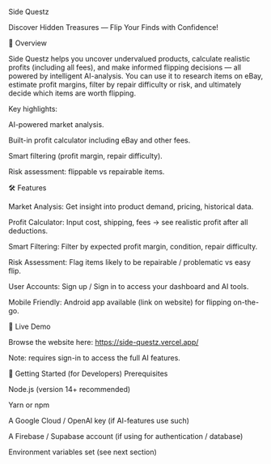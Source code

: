 Side Questz

Discover Hidden Treasures — Flip Your Finds with Confidence!

🚀 Overview

Side Questz helps you uncover undervalued products, calculate realistic profits (including all fees), and make informed flipping decisions — all powered by intelligent AI-analysis. You can use it to research items on eBay, estimate profit margins, filter by repair difficulty or risk, and ultimately decide which items are worth flipping.

Key highlights:

AI-powered market analysis.

Built-in profit calculator including eBay and other fees.

Smart filtering (profit margin, repair difficulty).

Risk assessment: flippable vs repairable items.

🛠 Features

Market Analysis: Get insight into product demand, pricing, historical data.

Profit Calculator: Input cost, shipping, fees → see realistic profit after all deductions.

Smart Filtering: Filter by expected profit margin, condition, repair difficulty.

Risk Assessment: Flag items likely to be repairable / problematic vs easy flip.

User Accounts: Sign up / Sign in to access your dashboard and AI tools.

Mobile Friendly: Android app available (link on website) for flipping on-the-go.

📱 Live Demo

Browse the website here: https://side-questz.vercel.app/

Note: requires sign-in to access the full AI features.

🧭 Getting Started (for Developers)
Prerequisites

Node.js (version 14+ recommended)

Yarn or npm

A Google Cloud / OpenAI key (if AI-features use such)

A Firebase / Supabase account (if using for authentication / database)

Environment variables set (see next section)
